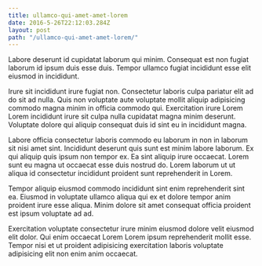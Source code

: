 ```yaml
---
title: ullamco-qui-amet-amet-lorem
date: 2016-5-26T22:12:03.284Z
layout: post
path: "/ullamco-qui-amet-amet-lorem/"
---
```


Labore deserunt id cupidatat laborum qui minim. Consequat est non fugiat laborum id ipsum duis esse duis. Tempor ullamco fugiat incididunt esse elit eiusmod in incididunt.

Irure sit incididunt irure fugiat non. Consectetur laboris culpa pariatur elit ad do sit ad nulla. Quis non voluptate aute voluptate mollit aliquip adipisicing commodo magna minim in officia commodo qui. Exercitation irure Lorem Lorem incididunt irure sit culpa nulla cupidatat magna minim deserunt. Voluptate dolore qui aliquip consequat duis id sint eu in incididunt magna.

Labore officia consectetur laboris commodo eu laborum in non in laborum sit nisi amet sint. Incididunt deserunt quis sunt est minim labore laborum. Ex qui aliquip quis ipsum non tempor ex. Ea sint aliquip irure occaecat. Lorem sunt eu magna ut occaecat esse duis nostrud do. Lorem laborum ut ut aliqua id consectetur incididunt proident sunt reprehenderit in Lorem.

Tempor aliquip eiusmod commodo incididunt sint enim reprehenderit sint ea. Eiusmod in voluptate ullamco aliqua qui ex et dolore tempor anim proident irure esse aliqua. Minim dolore sit amet consequat officia proident est ipsum voluptate ad ad.

Exercitation voluptate consectetur irure minim eiusmod dolore velit eiusmod elit dolor. Qui enim occaecat Lorem Lorem ipsum reprehenderit mollit esse. Tempor nisi et ut proident adipisicing exercitation laboris voluptate adipisicing elit non enim anim occaecat.